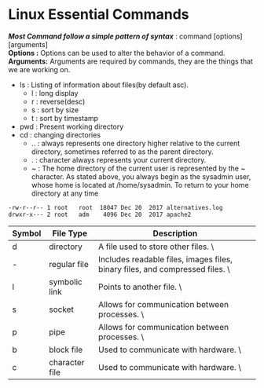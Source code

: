 # Linux Essential Commands

***Most Command follow a simple pattern of syntax*** : command [options] [arguments] \
**Options :** Options can be used to alter the behavior of a command. \
**Arguments:** Arguments are required by commands, they are the things that we are working on.

- ls : Listing of information about files(by default asc).
    - l : long display
    - r : reverse(desc)
    - s : sort by size
    - t : sort by timestamp
- pwd : Present working directory
- cd : changing directories
    - .. : always represents one directory higher relative to the current directory, sometimes referred to as the parent directory.
    - . : character always represents your current directory.
    - ~ : The home directory of the current user is represented by the ~ character. As stated above, you always begin as the sysadmin user, whose home is located at /home/sysadmin. To return to your home directory at any time

`-rw-r--r-- 1 root   root  18047 Dec 20  2017 alternatives.log`       
`drwxr-x--- 2 root   adm    4096 Dec 20  2017 apache2`

Symbol | File Type | Description
------- | --------- | ----------
d | directory | A file used to store other files. \
- | regular file | Includes readable files, images files, binary files, and compressed files. \
l | symbolic link | Points to another file. \
s | socket | Allows for communication between processes. \
p | pipe | Allows for communication between processes. \
b | block file | Used to communicate with hardware. \
c | character file | Used to communicate with hardware. \
